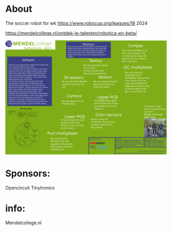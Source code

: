# About
The soccer robot for wk https://www.robocup.org/leagues/18 2024 

https://mendelcollege.nl/ontdek-je-talenten/robotica-en-beta/

![poster](https://github.com/ableTI/robotica/blob/main/poster.svg)

# Sponsors:

  Opencircuit
  Tinytronics
  
# info:

  Mendelcollege.nl
